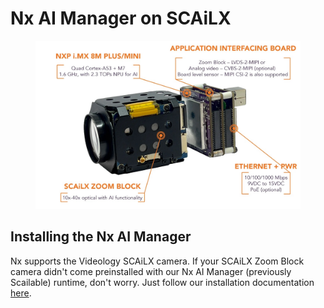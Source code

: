 # Nx AI Manager on SCAiLX

<figure><img src="../.gitbook/assets/image (7).png" alt=""><figcaption></figcaption></figure>

## Installing the Nx AI Manager

Nx supports the Videology SCAiLX camera. If your SCAiLX Zoom Block camera didn't come preinstalled with our Nx AI Manager (previously Scailable) runtime, don't worry. Just follow our installation documentation [here](https://nx.docs.scailable.net/nx-ai-manager/get-started-with-the-nx-ai-manager-plugin).
